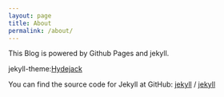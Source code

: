 ```yaml
---
layout: page
title: About
permalink: /about/
---
```

This Blog is powered by Github Pages and jekyll.

jekyll-theme:[Hydejack](https://hydejack.com/)

You can find the source code for Jekyll at GitHub:
[jekyll][jekyll-organization] /
[jekyll](https://github.com/jekyll/jekyll)


[jekyll-organization]: https://github.com/jekyll
